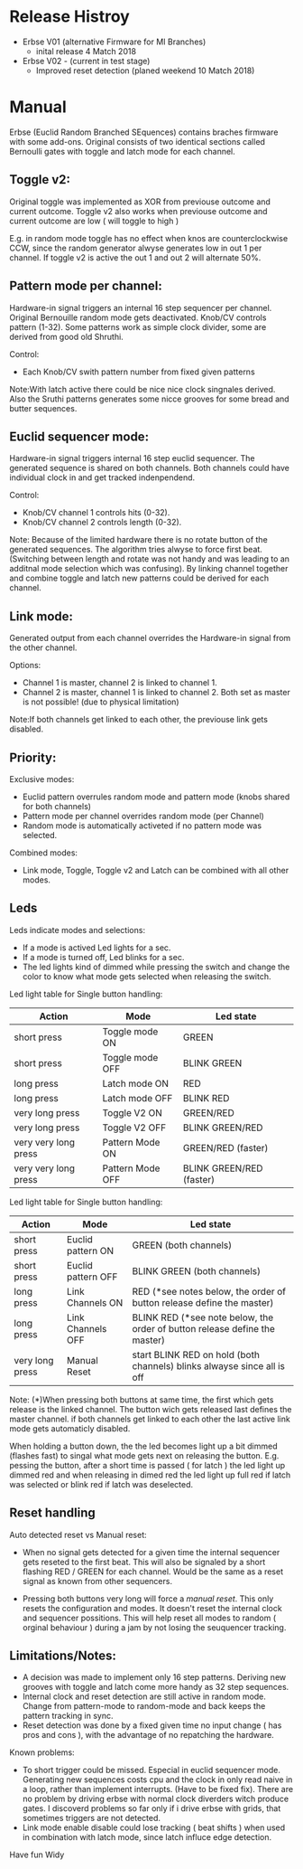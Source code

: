 Release Histroy 
===============
* Erbse V01 (alternative Firmware for MI Branches) 
  - inital release 4 Match 2018
* Erbse V02 - (current in test stage) 
  - Improved reset detection (planed weekend 10 Match 2018)

Manual 
======
Erbse (Euclid Random Branched SEquences) contains braches firmware with some add-ons.
Original consists of two identical sections called Bernoulli gates with toggle and latch mode for each channel.

Toggle v2:
-----------
Original toggle was implemented as XOR from previouse outcome and current outcome. 
Toggle v2 also works when previouse outcome and current outcome are low ( will toggle to high ) 

E.g. in random mode toggle has no effect when knos are counterclockwise CCW, since the random generator alwyse generates low in out 1 per channel. If toggle v2 is active the out 1 and out 2 will alternate 50%. 

  
Pattern mode per channel:
-------------------------
Hardware-in signal triggers an internal 16 step sequencer per channel. Original Bernouille random mode gets deactivated. Knob/CV controls pattern (1-32). Some patterns work as simple clock divider, some are derived from good old Shruthi.

Control:
* Each Knob/CV swith pattern number from fixed given patterns 

Note:With latch active there could be nice nice clock singnales derived.
Also the Sruthi patterns generates some nicce grooves for some bread and butter sequences.

Euclid sequencer mode:
-----------------------
Hardware-in signal triggers internal 16 step euclid sequencer. The generated sequence is shared on both channels. Both channels could have individual clock in and get tracked indenpendend. 

Control:
* Knob/CV channel 1 controls hits (0-32).
* Knob/CV channel 2 controls length (0-32).

Note:
Because of the limited hardware there is no rotate button of the generated sequences. The algorithm tries alwyse to force first beat.
(Switching between length and rotate was not handy and was leading to an additnal mode selection which was confusing).
By linking channel together and combine toggle and latch new patterns could be derived for each channel.

Link mode:
----------
 Generated output from each channel overrides the Hardware-in signal from the other channel.
 
 Options:
 * Channel 1 is master, channel 2 is linked to channel 1.
 * Channel 2 is master, channel 1 is linked to channel 2.
 Both set as master is not possible! (due to physical limitation)
 
 Note:If both channels get linked to each other, the previouse link gets disabled.

Priority:
----------
Exclusive modes:
* Euclid pattern overrules random mode and pattern mode (knobs shared for both channels)
* Pattern mode per channel overrides random mode (per Channel)
* Random mode is automatically activeted if no pattern mode was selected.

Combined modes:
* Link mode, Toggle, Toggle v2 and Latch can be combined with all other modes. 

Leds
----
Leds indicate modes and selections:
* If a mode is actived Led lights for a sec.
* If a mode is turned off, Led blinks for a sec. 
* The led lights kind of dimmed while pressing the switch and change the color to know what mode gets selected when releasing the switch.

Led light table for Single button handling:

| Action | Mode | Led state |
| --- | --- | --- |
| short press		|		Toggle mode		ON  | GREEN		|
| short press		|		Toggle mode		OFF | BLINK GREEN		|
| long press			|	Latch mode		ON  | RED			|
| long press			|	Latch mode		OFF | BLINK RED			|
| very long press |	Toggle V2		ON  | GREEN/RED		|	
| very long press	|	Toggle V2		OFF | BLINK GREEN/RED |
| very very long press |	Pattern Mode 	ON  | GREEN/RED	(faster)	|
| very very long press	| Pattern Mode 	OFF | BLINK GREEN/RED (faster)|

Led light table for Single button handling:

| Action | Mode | Led state |
| --- | --- | --- |
| short press	 |			Euclid pattern 	ON |  GREEN			(both channels) |
| short press		|		Euclid pattern OFF | BLINK GREEN	(both channels) |
| long press			|	Link Channels 	ON  | RED (*see notes below, the order of button release define the master) |
| long press			|	Link Channels OFF |  BLINK RED (*see note below, the order of button release define the master) |
|very long press	|		Manual Reset		| 	start BLINK RED on hold (both channels) blinks alwayse since all is off |

Note:
(*)When pressing both buttons at same time, the first which gets release is the linked channel. The button wich gets released last defines the master channel. if both channels get linked to each other the last active link mode gets automaticly disabled. 

When holding a button down, the the led becomes light up a bit dimmed (flashes fast) to singal what mode gets next on releasing the button.
E.g. pessing the button, after a short time is passed ( for latch ) the led light up dimmed red and when releasing in dimed red the led light up full red if latch was selected or blink red if latch was deselected.

Reset handling
------------------
Auto detected reset vs Manual reset:
* When no signal gets detected for a given time the internal sequencer gets reseted to the first beat. 
This will also be signaled by a short flashing RED / GREEN for each channel. Would be the same as a reset signal as known from other sequencers. 

 * Pressing both buttons very long will force a *manual reset*. This only resets the configuration and modes.
It doesn't reset the internal clock and sequencer possitions. This will help reset all modes to random ( orginal behaviour )
during a jam by not losing the seuquencer tracking.

Limitations/Notes:
------------------
* A decision was made to implement only 16 step patterns. Deriving new grooves with toggle and latch come more handy as 32 step sequences.
* Internal clock and reset detection are still active in random mode. Change from pattern-mode to random-mode and back keeps the pattern tracking in sync.
* Reset detection was done by a fixed given time no input change ( has pros and cons ), with the advantage of no repatching the hardware.

Known problems:
* To short trigger could be missed.	Especial in euclid sequencer mode. Generating new sequences costs cpu and the clock in only read naive 
  in a loop, rather than implement interrupts. (Have to be fixed fix). There are no problem by driving erbse with normal clock diverders witch produce gates. I discoverd problems so far only if i drive erbse with grids, that sometimes triggers are not detected. 
* Link mode enable disable could lose tracking ( beat shifts ) when used in combination with latch mode, since latch influce edge detection. 
  
Have fun 
Widy
